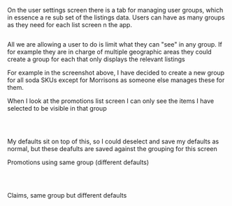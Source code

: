 <p>On the user settings screen there is a tab for managing user groups, which in essence a re sub set of the listings data. Users can have as many groups as they need for each list screen n the app.</p>
<img alt="" src="/media/settings/Screenshot%202016-06-14%2012.50.58.png" /><br />
<p>All we are allowing a user to do is limit what they can "see" in any group. If for example they are in charge of multiple geographic areas they could create a group for each that only displays the relevant listings</p>
<p>For example in the screenshot above, I have decided to create a new group for all soda SKUs except for Morrisons as someone else manages these for them.</p>
<p>When I look at the promotions list screen I can only see the items I have selected to be visible in that group</p>
<img alt="" src="/media/settings/Screenshot%202016-06-14%2012.50.20.png" />
<p>&nbsp;</p>
<p>My defaults sit on top of this, so I could deselect and save my defaults as normal, but these deafults are saved against the grouping for this screen</p>
<p>Promotions using same group (different defaults)</p>
<img alt="" src="/media/settings/Screenshot%202016-06-14%2012.48.50.png" />
<p>&nbsp;</p>
<p>Claims, same group but different defaults</p>
<img alt="" src="/media/settings/Screenshot%202016-06-14%2012.47.41.png" />